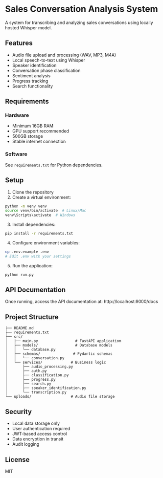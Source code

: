# Sales Conversation Analysis System

A system for transcribing and analyzing sales conversations using locally hosted Whisper model.

## Features

- Audio file upload and processing (WAV, MP3, M4A)
- Local speech-to-text using Whisper
- Speaker identification
- Conversation phase classification
- Sentiment analysis
- Progress tracking
- Search functionality

## Requirements

### Hardware
- Minimum 16GB RAM
- GPU support recommended
- 500GB storage
- Stable internet connection

### Software
See `requirements.txt` for Python dependencies.

## Setup

1. Clone the repository
2. Create a virtual environment:
```bash
python -m venv venv
source venv/bin/activate  # Linux/Mac
venv\Scripts\activate  # Windows
```

3. Install dependencies:
```bash
pip install -r requirements.txt
```

4. Configure environment variables:
```bash
cp .env.example .env
# Edit .env with your settings
```

5. Run the application:
```bash
python run.py
```

## API Documentation

Once running, access the API documentation at:
http://localhost:9000/docs

## Project Structure

```
├── README.md
├── requirements.txt
├── src/
│   ├── main.py                 # FastAPI application
│   ├── models/                 # Database models
│   │   └── database.py
│   ├── schemas/               # Pydantic schemas
│   │   └── conversation.py
│   └── services/             # Business logic
│       ├── audio_processing.py
│       ├── auth.py
│       ├── classification.py
│       ├── progress.py
│       ├── search.py
│       ├── speaker_identification.py
│       └── transcription.py
└── uploads/                  # Audio file storage
```

## Security

- Local data storage only
- User authentication required
- JWT-based access control
- Data encryption in transit
- Audit logging

## License

MIT